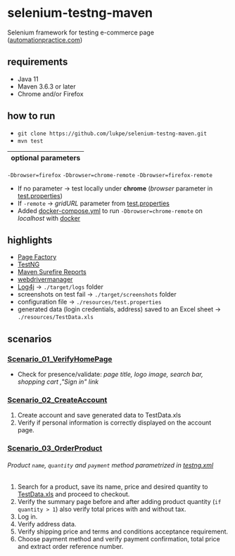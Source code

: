 # selenium-testng-maven
Selenium framework for testing e-commerce page ([automationpractice.com](http://automationpractice.com))

## requirements
* Java 11
* Maven 3.6.3 or later
* Chrome and/or Firefox

## how to run
* `git clone https://github.com/lukpe/selenium-testng-maven.git`
* `mvn test`

| optional parameters |
|---------------------|
`-Dbrowser=firefox`
`-Dbrowser=chrome-remote`
`-Dbrowser=firefox-remote`

[test.properties]: resources/test.properties
[docker]: https://www.docker.com/
[docker-compose.yml]: resources/docker-compose.yml
* If no parameter -> test locally under **chrome** (_browser_ parameter in [test.properties])
* If `-remote` -> _gridURL_ parameter from [test.properties]
* Added [docker-compose.yml] to run `-Dbrowser=chrome-remote` on _localhost_ with [docker]

## highlights
* [Page Factory](https://github.com/SeleniumHQ/selenium/wiki/PageFactory)
* [TestNG](https://testng.org/doc/)
* [Maven Surefire Reports](https://maven.apache.org/surefire/maven-surefire-report-plugin/)
* [webdrivermanager](https://github.com/bonigarcia/webdrivermanager)
* [Log4j](https://logging.apache.org/log4j/2.x/) -> `./target/logs` folder
* screenshots on test fail -> `./target/screenshots` folder
* configuration file -> `./resources/test.properties`
* generated data (login credentials, address) saved to an Excel sheet -> `./resources/TestData.xls`

## scenarios
### [Scenario_01_VerifyHomePage](/src/test/java/org/test/Scenario_01_VerifyHomePage.java)
* Check for presence/validate: _page title, logo image, search bar, shopping cart ,"Sign in" link_
### [Scenario_02_CreateAccount](/src/test/java/org/test/Scenario_02_CreateAccount.java)
1. Create account and save generated data to TestData.xls
2. Verify if personal information is correctly displayed on the account page.
### [Scenario_03_OrderProduct](src/test/java/org/test/Scenario_03_OrderProduct.java)
[testng.xml]: ./testng.xml
[TestData.xls]: ./resources/TestData.xls
###### Product `name`, `quantity` and `payment` method parametrized in [testng.xml]
1. Search for a product, save its name, price and desired quantity to [TestData.xls] and proceed to checkout.
2. Verify the summary page before and after adding product quantity (`if quantity > 1`) also verify total prices with and without tax.
3. Log in.
4. Verify address data.
5. Verify shipping price and terms and conditions acceptance requirement.
6. Choose payment method and verify payment confirmation, total price and extract order reference number.